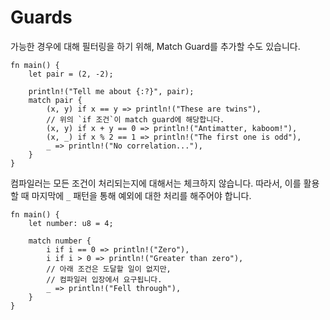 # Guards

가능한 경우에 대해 필터링을 하기 위해, Match Guard를 추가할 수도 있습니다.

```rust,editable
fn main() {
    let pair = (2, -2);

    println!("Tell me about {:?}", pair);
    match pair {
        (x, y) if x == y => println!("These are twins"),
        // 위의 `if 조건`이 match guard에 해당합니다.
        (x, y) if x + y == 0 => println!("Antimatter, kaboom!"),
        (x, _) if x % 2 == 1 => println!("The first one is odd"),
        _ => println!("No correlation..."),
    }
}
```

컴파일러는 모든 조건이 처리되는지에 대해서는 체크하지 않습니다. 따라서, 이를 활용할 때 마지막에 `_` 패턴을 통해 예외에 대한 처리를 해주어야 합니다.

```rust,editable
fn main() {
    let number: u8 = 4;

    match number {
        i if i == 0 => println!("Zero"),
        i if i > 0 => println!("Greater than zero"),
        // 아래 조건은 도달할 일이 없지만,
        // 컴파일러 입장에서 요구됩니다.
        _ => println!("Fell through"),
    }
}
```